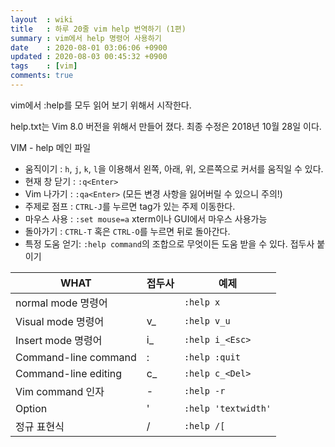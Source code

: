 ```yaml
---
layout  : wiki
title   : 하루 20줄 vim help 번역하기 (1편)
summary : vim에서 help 명령어 사용하기
date    : 2020-08-01 03:06:06 +0900
updated : 2020-08-03 00:45:32 +0900
tags    : [vim]
comments: true
---
```


vim에서 :help를 모두 읽어 보기 위해서 시작한다.

help.txt는 Vim 8.0 버전을 위해서 만들어 졌다. 최종 수정은 2018년 10월 28일 이다.

VIM - help 메인 파일

* 움직이기      : `h`, `j`, `k`, `l`을 이용해서 왼쪽, 아래, 위, 오른쪽으로 커서를 움직일 수 있다.
* 현재 창 닫기  : `:q<Enter>`
* Vim 나가기    : `:qa<Enter>` (모든 변경 사항을 잃어버릴 수 있으니 주의!)
* 주제로 점프   : `CTRL-J`를 누르면 tag가 있는 주제 이동한다.
* 마우스 사용   : `:set mouse=a` xterm이나 GUI에서 마우스 사용가능
* 돌아가기      : `CTRL-T` 혹은 `CTRL-O`를 누르면 뒤로 돌아간다.
* 특정 도움 얻기: `:help command`의 조합으로 무엇이든 도움 받을 수 있다. 접두사 붙이기


| WHAT                 | 접두사 | 예제                |
|----------------------|--------|---------------------|
| normal mode  명령어  |        | `:help x`           |
| Visual mode  명령어  | v_     | `:help v_u`         |
| Insert mode 명령어   | i_     | `:help i_<Esc>`     |
| Command-line command | :      | `:help :quit`       |
| Command-line editing | c_     | `:help c_<Del>`     |
| Vim command 인자     | -      | `:help -r`          |
| Option               | '      | `:help 'textwidth'` |
| 정규 표현식          | /      | `:help /[`          |
